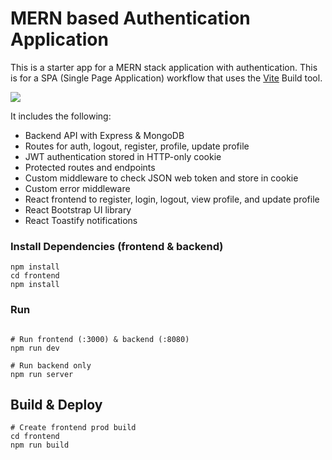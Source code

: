 # MERN based Authentication Application

This is a starter app for a MERN stack application with authentication. This is for a SPA (Single Page Application) workflow that uses the [Vite](https://vite.dev) Build tool. 

<img src= 'https://i.postimg.cc/KYcmyQsd/screen.png'/>

It includes the following:

- Backend API with Express & MongoDB
- Routes for auth, logout, register, profile, update profile
- JWT authentication stored in HTTP-only cookie
- Protected routes and endpoints
- Custom middleware to check JSON web token and store in cookie
- Custom error middleware
- React frontend to register, login, logout, view profile, and update profile
- React Bootstrap UI library
- React Toastify notifications



### Install Dependencies (frontend & backend)

```
npm install
cd frontend
npm install
```

### Run

```

# Run frontend (:3000) & backend (:8080)
npm run dev

# Run backend only
npm run server
```

## Build & Deploy

```
# Create frontend prod build
cd frontend
npm run build
```
